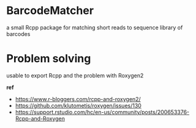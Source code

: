 # BarcodeMatcher
a small Rcpp package for matching short reads to sequence library of barcodes

# Problem solving

usable to export Rcpp and the problem with Roxygen2

**ref** 

- https://www.r-bloggers.com/rcpp-and-roxygen2/
- https://github.com/klutometis/roxygen/issues/130
- https://support.rstudio.com/hc/en-us/community/posts/200653376-Rcpp-and-Roxygen